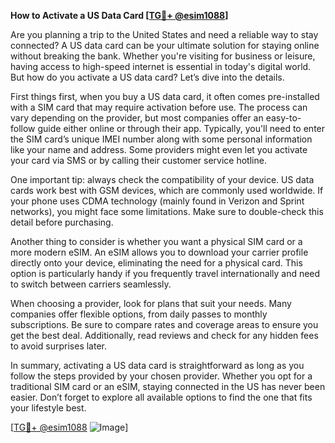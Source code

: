 **How to Activate a US Data Card [[TG💪+ @esim1088](https://t.me/s/esim1088)]**

Are you planning a trip to the United States and need a reliable way to stay connected? A US data card can be your ultimate solution for staying online without breaking the bank. Whether you're visiting for business or leisure, having access to high-speed internet is essential in today's digital world. But how do you activate a US data card? Let’s dive into the details.

First things first, when you buy a US data card, it often comes pre-installed with a SIM card that may require activation before use. The process can vary depending on the provider, but most companies offer an easy-to-follow guide either online or through their app. Typically, you'll need to enter the SIM card’s unique IMEI number along with some personal information like your name and address. Some providers might even let you activate your card via SMS or by calling their customer service hotline.

One important tip: always check the compatibility of your device. US data cards work best with GSM devices, which are commonly used worldwide. If your phone uses CDMA technology (mainly found in Verizon and Sprint networks), you might face some limitations. Make sure to double-check this detail before purchasing.

Another thing to consider is whether you want a physical SIM card or a more modern eSIM. An eSIM allows you to download your carrier profile directly onto your device, eliminating the need for a physical card. This option is particularly handy if you frequently travel internationally and need to switch between carriers seamlessly.

When choosing a provider, look for plans that suit your needs. Many companies offer flexible options, from daily passes to monthly subscriptions. Be sure to compare rates and coverage areas to ensure you get the best deal. Additionally, read reviews and check for any hidden fees to avoid surprises later.

In summary, activating a US data card is straightforward as long as you follow the steps provided by your chosen provider. Whether you opt for a traditional SIM card or an eSIM, staying connected in the US has never been easier. Don’t forget to explore all available options to find the one that fits your lifestyle best.

[[TG💪+ @esim1088](https://t.me/s/esim1088) ![Image](https://i.postimg.cc/Y0z9fWf4/image.png)]